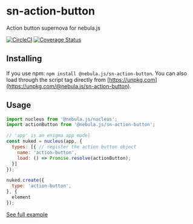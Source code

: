 # sn-action-button
Action button supernova for nebula.js

[![CircleCI](https://circleci.com/gh/qlik-oss/sn-action-button.svg?style=shield)](https://circleci.com/gh/qlik-oss/sn-action-button)
[![Coverage Status](https://coveralls.io/repos/github/qlik-oss/sn-action-button/badge.svg)](https://coveralls.io/github/qlik-oss/sn-action-button)

## Installing

If you use npm: `npm install @nebula.js/sn-action-button`. You can also load through the script tag directly from [https://unpkg.com](https://unpkg.com/@nebula.js/sn-action-button).

## Usage

```js
import nucleus from '@nebula.js/nucleus';
import actionButton from '@nebula.js/sn-action-button';

// 'app' is an enigma app model
const nuked = nucleus(app, {
  types: [{ // register the action button object
    name: 'action-button',
    load: () => Promise.resolve(actionButton);
  }]
});

nuked.create({
  type: 'action-button',
}, {
  element
});
```

[See full example](./example)